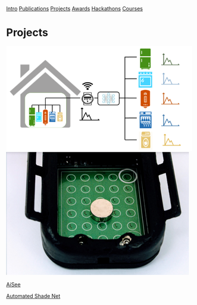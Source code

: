 [Intro](README.md)  [Publications](Publications.md)  [Projects](Projects.md)  [Awards](Achievements.md)  [Hackathons](Hackothons.md)  [Courses](Courses.md)
# Projects

[![Non-Intrusive Real-Time Power Monitor](nilm5.png)](NILM.html) [![MagHair](maghair.PNG)](MagHair.html)

[AiSee](AiSee.md)

[Automated Shade Net](ShadeNet.md)
